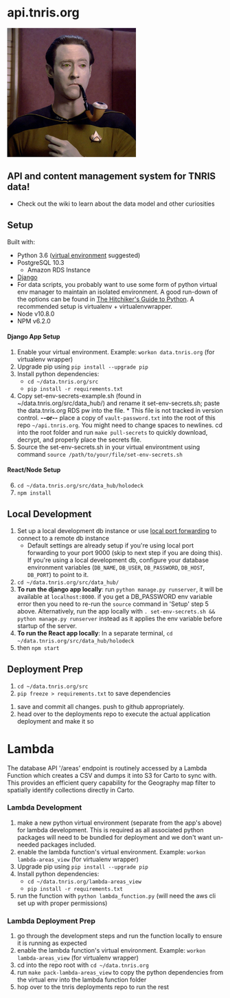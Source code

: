 # api.tnris.org

![data](src/data_hub/static/data_with_pipe.jpg)

## API and content management system for TNRIS data!
* Check out the wiki to learn about the data model and other curiosities

## Setup

Built with:
* Python 3.6 ([virtual environment](https://howchoo.com/g/nwewzjmzmjc/a-guide-to-python-virtual-environments-with-virtualenvwrapper) suggested)
* PostgreSQL 10.3
  * Amazon RDS Instance
* [Django](https://docs.djangoproject.com/en/2.0/topics/install/)
* For data scripts, you probably want to use some form of python virtual env manager to maintain an isolated environment. A good run-down of the options can be found in [The Hitchiker's Guide to Python](http://docs.python-guide.org/en/latest/dev/virtualenvs/). A recommended setup is virtualenv + virtualenvwrapper.
* Node v10.8.0
* NPM v6.2.0

#### Django App Setup
1. Enable your virtual environment. Example: `workon data.tnris.org` (for virtualenv wrapper)
2. Upgrade pip using `pip install --upgrade pip`
3. Install python dependencies:
   * `cd ~/data.tnris.org/src`
   * `pip install -r requirements.txt`
4. Copy set-env-secrets-example.sh (found in ~/data.tnris.org/src/data_hub/) and rename it set-env-secrets.sh; paste the data.tnris.org RDS pw into the file. * This file is not tracked in version control. **--or--** place a copy of `vault-password.txt` into the root of this repo `~/api.tnris.org`. You might need to change spaces to newlines. cd into the root folder and run `make pull-secrets` to quickly download, decrypt, and properly place the secrets file.
5. Source the set-env-secrets.sh in your virtual environtment using command `source /path/to/your/file/set-env-secrets.sh`
#### React/Node Setup
6. `cd ~/data.tnris.org/src/data_hub/holodeck`
7. `npm install`

## Local Development
1. Set up a local development db instance or use [local port forwarding](https://blog.trackets.com/2014/05/17/ssh-tunnel-local-and-remote-port-forwarding-explained-with-examples.html) to connect to a remote db instance
   * Default settings are already setup if you're using local port forwarding to your port 9000 (skip to next step if you are doing this). If you're using a local development db, configure your database environment variables (`DB_NAME`, `DB_USER`, `DB_PASSWORD`, `DB_HOST`, `DB_PORT`) to point to it.
2. `cd ~/data.tnris.org/src/data_hub/`
3. **To run the django app locally**: run `python manage.py runserver`, it will be available at `localhost:8000`. if you get a DB_PASSWORD env variable error then you need to re-run the `source` command in 'Setup' step 5 above. Alternatively, run the app locally with `. set-env-secrets.sh && python manage.py runserver` instead as it applies the env variable before startup of the server.
4. **To run the React app locally**: In a separate terminal, `cd ~/data.tnris.org/src/data_hub/holodeck`
5. then `npm start`

## Deployment Prep

<!-- 1. `cd ~/data.tnris.org/src/data_hub`
1. run `python manage.py collectstatic` to compile all static files -->
1. `cd ~/data.tnris.org/src`
1. `pip freeze > requirements.txt` to save dependencies
<!-- 1. `cd ~/data.tnris.org/src/data_hub/holodeck`
1. `npm run build` -->
1. save and commit all changes. push to github appropriately.
1. head over to the deployments repo to execute the actual application deployment and make it so

# Lambda

The database API '/areas' endpoint is routinely accessed by a Lambda Function which
creates a CSV and dumps it into S3 for Carto to sync with. This provides an efficient
query capability for the Geography map filter to spatially identify collections directly
in Carto.

### Lambda Development
1. make a new python virtual environment (separate from the app's above) for lambda development. This is required as all associated python packages will need to be bundled
for deployment and we don't want un-needed packages included.
2. enable the lambda function's virtual environment. Example: `workon lambda-areas_view` (for virtualenv wrapper)
3. Upgrade pip using `pip install --upgrade pip`
4. Install python dependencies:
   * `cd ~/data.tnris.org/lambda-areas_view`
   * `pip install -r requirements.txt`
5. run the function with `python lambda_function.py` (will need the aws cli set up with proper permissions)

### Lambda Deployment Prep
1. go through the development steps and run the function locally to ensure it is running as expected
2. enable the lambda function's virtual environment. Example: `workon lambda-areas_view` (for virtualenv wrapper)
3. cd into the repo root with `cd ~/data.tnris.org`
4. run `make pack-lambda-areas_view` to copy the python dependencies from the virtual env into the lambda function folder
5. hop over to the tnris deployments repo to run the rest


<!-- ## Notes
 *  -->
